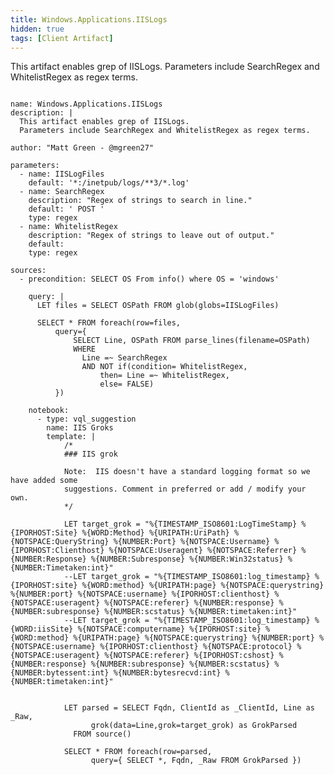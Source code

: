 ```yaml
---
title: Windows.Applications.IISLogs
hidden: true
tags: [Client Artifact]
---
```


This artifact enables grep of IISLogs.
Parameters include SearchRegex and WhitelistRegex as regex terms.


<pre><code class="language-yaml">
name: Windows.Applications.IISLogs
description: |
  This artifact enables grep of IISLogs.
  Parameters include SearchRegex and WhitelistRegex as regex terms.

author: "Matt Green - @mgreen27"

parameters:
  - name: IISLogFiles
    default: '*:/inetpub/logs/**3/*.log'
  - name: SearchRegex
    description: "Regex of strings to search in line."
    default: ' POST '
    type: regex
  - name: WhitelistRegex
    description: "Regex of strings to leave out of output."
    default:
    type: regex

sources:
  - precondition: SELECT OS From info() where OS = 'windows'

    query: |
      LET files = SELECT OSPath FROM glob(globs=IISLogFiles)

      SELECT * FROM foreach(row=files,
          query={
              SELECT Line, OSPath FROM parse_lines(filename=OSPath)
              WHERE
                Line =~ SearchRegex
                AND NOT if(condition= WhitelistRegex,
                    then= Line =~ WhitelistRegex,
                    else= FALSE)
          })

    notebook:
      - type: vql_suggestion
        name: IIS Groks
        template: |
            /*
            ### IIS grok

            Note:  IIS doesn't have a standard logging format so we have added some
            suggestions. Comment in preferred or add / modify your own.
            */

            LET target_grok = "%{TIMESTAMP_ISO8601:LogTimeStamp} %{IPORHOST:Site} %{WORD:Method} %{URIPATH:UriPath} %{NOTSPACE:QueryString} %{NUMBER:Port} %{NOTSPACE:Username} %{IPORHOST:Clienthost} %{NOTSPACE:Useragent} %{NOTSPACE:Referrer} %{NUMBER:Response} %{NUMBER:Subresponse} %{NUMBER:Win32status} %{NUMBER:Timetaken:int}"
            --LET target_grok = "%{TIMESTAMP_ISO8601:log_timestamp} %{IPORHOST:site} %{WORD:method} %{URIPATH:page} %{NOTSPACE:querystring} %{NUMBER:port} %{NOTSPACE:username} %{IPORHOST:clienthost} %{NOTSPACE:useragent} %{NOTSPACE:referer} %{NUMBER:response} %{NUMBER:subresponse} %{NUMBER:scstatus} %{NUMBER:timetaken:int}"
            --LET target_grok = "%{TIMESTAMP_ISO8601:log_timestamp} %{WORD:iisSite} %{NOTSPACE:computername} %{IPORHOST:site} %{WORD:method} %{URIPATH:page} %{NOTSPACE:querystring} %{NUMBER:port} %{NOTSPACE:username} %{IPORHOST:clienthost} %{NOTSPACE:protocol} %{NOTSPACE:useragent} %{NOTSPACE:referer} %{IPORHOST:cshost} %{NUMBER:response} %{NUMBER:subresponse} %{NUMBER:scstatus} %{NUMBER:bytessent:int} %{NUMBER:bytesrecvd:int} %{NUMBER:timetaken:int}"


            LET parsed = SELECT Fqdn, ClientId as _ClientId, Line as _Raw,
                  grok(data=Line,grok=target_grok) as GrokParsed
              FROM source()

            SELECT * FROM foreach(row=parsed,
                  query={ SELECT *, Fqdn, _Raw FROM GrokParsed })

</code></pre>

